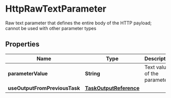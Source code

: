 

# HttpRawTextParameter

Raw text parameter that defines the entire body of the HTTP payload; cannot be used with other parameter types

## Properties

| Name | Type | Description | Notes |
|------------ | ------------- | ------------- | -------------|
|**parameterValue** | **String** | Text value of the parameter |  [optional] |
|**useOutputFromPreviousTask** | [**TaskOutputReference**](TaskOutputReference.md) |  |  [optional] |



